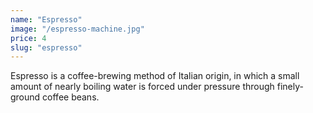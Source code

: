 ```yaml
---
name: "Espresso"
image: "/espresso-machine.jpg"
price: 4
slug: "espresso"
---
```


Espresso is a coffee-brewing method of Italian origin, in which a small amount of nearly boiling water is forced under pressure through finely-ground coffee beans.